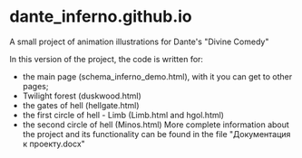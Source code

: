 # dante_inferno.github.io
A small project of animation illustrations for Dante's "Divine Comedy"

In this version of the project, the code is written for:
- the main page (schema_inferno_demo.html), with it you can get to other pages;
- Twilight forest (duskwood.html)
- the gates of hell (hellgate.html)
- the first circle of hell - Limb (Limb.html and hgol.html)
- the second circle of hell (Minos.html)
More complete information about the project and its functionality can be found in the file "Документация к проекту.docx"

